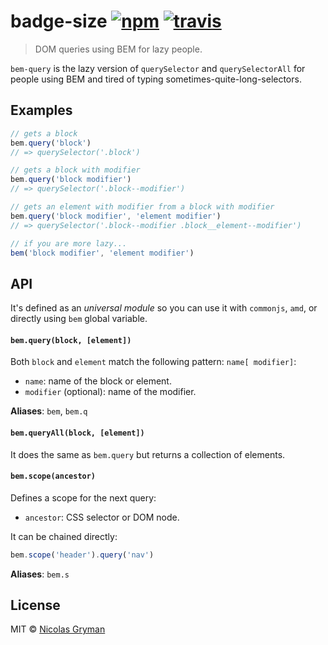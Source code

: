 # badge-size [![npm][npm-image]][npm-url] [![travis][travis-image]][travis-url]

[npm-image]: https://img.shields.io/npm/v/bem-query.svg?style=flat
[npm-url]: https://npmjs.org/package/bem-query
[travis-image]: https://img.shields.io/travis/ngryman/bem-query.svg?style=flat
[travis-url]: https://travis-ci.org/ngryman/bem-query

> DOM queries using BEM for lazy people.


`bem-query` is the lazy version of `querySelector` and `querySelectorAll` for people using
BEM and tired of typing sometimes-quite-long-selectors.


## Examples

```js
// gets a block
bem.query('block')
// => querySelector('.block')

// gets a block with modifier
bem.query('block modifier')
// => querySelector('.block--modifier')

// gets an element with modifier from a block with modifier
bem.query('block modifier', 'element modifier')
// => querySelector('.block--modifier .block__element--modifier')

// if you are more lazy...
bem('block modifier', 'element modifier')
```


## API

It's defined as an *universal module* so you can use it with `commonjs`, `amd`, or directly
using `bem` global variable.


#### `bem.query(block, [element])`

Both `block` and `element` match the following pattern: `name[ modifier]`:
 - `name`: name of the block or element.
 - `modifier` (optional): name of the modifier.

**Aliases**: `bem`, `bem.q`

#### `bem.queryAll(block, [element])`

It does the same as `bem.query` but returns a collection of elements.

#### `bem.scope(ancestor)`

Defines a scope for the next query:
 - `ancestor`: CSS selector or DOM node.

It can be chained directly:

```js
bem.scope('header').query('nav')
```

**Aliases**: `bem.s`


## License

MIT © [Nicolas Gryman](http://ngryman.sh)
